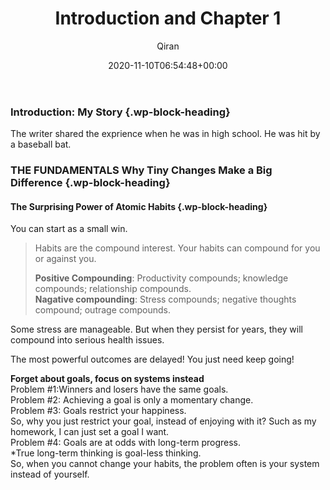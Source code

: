 ﻿---
title: Introduction and Chapter 1
author: Qiran
type: post
date: 2020-11-10T06:54:48+00:00
aliases: ["/introduction-and-chapter-1/"]
tags:
  - Atomic Habits

---
### Introduction: My Story {.wp-block-heading}

The writer shared the exprience when he was in high school. He was hit by a baseball bat.

### THE FUNDAMENTALS Why Tiny Changes Make a Big Difference {.wp-block-heading}

#### The Surprising Power of Atomic Habits {.wp-block-heading}

You can start as a small win.

<blockquote class="wp-block-quote is-layout-flow wp-block-quote-is-layout-flow">
  <p>
    Habits are the compound interest. Your habits can compound for you or against you.
  </p>
  
  <p>
    <strong>Positive Compounding</strong>: Productivity compounds; knowledge compounds; relationship compounds.<br /><strong>Nagative compounding</strong>: Stress compounds; negative thoughts compound; outrage compounds.
  </p>
</blockquote>

Some stress are manageable. But when they persist for years, they will compound into serious health issues.

The most powerful outcomes are delayed! You just need keep going!

**Forget about goals, focus on systems instead**  
Problem #1:Winners and losers have the same goals.  
Problem #2: Achieving a goal is only a momentary change.  
Problem #3: Goals restrict your happiness.  
So, why you just restrict your goal, instead of enjoying with it? Such as my homework, I can just set a goal I want.  
Problem #4: Goals are at odds with long-term progress.  
*True long-term thinking is goal-less thinking.  
So, when you cannot change your habits, the problem often is your system instead of yourself.
